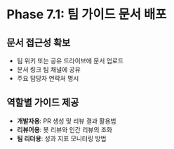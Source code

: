 # Phase 7.1: 팀 가이드 문서 배포

## 문서 접근성 확보
- 팀 위키 또는 공유 드라이브에 문서 업로드
- 문서 링크 팀 채널에 공유
- 주요 담당자 연락처 명시

## 역할별 가이드 제공
- **개발자용**: PR 생성 및 리뷰 결과 활용법
- **리뷰어용**: 봇 리뷰와 인간 리뷰의 조화
- **팀 리더용**: 성과 지표 모니터링 방법
